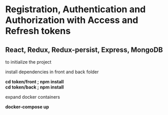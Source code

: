 # Registration, Authentication and Authorization with Access and Refresh tokens
## React, Redux, Redux-persist, Express, MongoDB

<p>to initialize the project</p> 
<p>install dependencies in front and back folder</p> 
<strong>cd token/front ; npm install </strong><br/>
<strong>cd token/back ; npm install </strong><br/>
<p>expand docker containers</p>
<strong>docker-compose up</strong>
